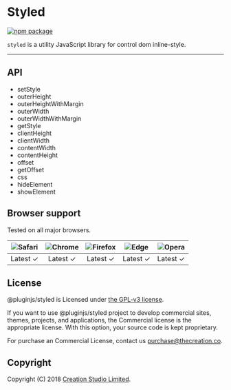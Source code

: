 # Styled

[![npm package](https://img.shields.io/npm/v/@pluginjs/styled.svg)](https://www.npmjs.com/package/@pluginjs/styled)

`styled` is a utility JavaScript library for control dom inline-style.

---

## API

- setStyle
- outerHeight
- outerHeightWithMargin
- outerWidth
- outerWidthWithMargin
- getStyle
- clientHeight
- clientWidth
- contentWidth
- contentHeight
- offset
- getOffset
- css
- hideElement
- showElement

## Browser support

Tested on all major browsers.

| <img src="https://raw.githubusercontent.com/alrra/browser-logos/master/src/safari/safari_32x32.png" alt="Safari"> | <img src="https://raw.githubusercontent.com/alrra/browser-logos/master/src/chrome/chrome_32x32.png" alt="Chrome"> | <img src="https://raw.githubusercontent.com/alrra/browser-logos/master/src/firefox/firefox_32x32.png" alt="Firefox"> | <img src="https://raw.githubusercontent.com/alrra/browser-logos/master/src/edge/edge_32x32.png" alt="Edge"> | <img src="https://raw.githubusercontent.com/alrra/browser-logos/master/src/opera/opera_32x32.png" alt="Opera"> |
|:--:|:--:|:--:|:--:|:--:|
| Latest ✓ | Latest ✓ | Latest ✓ | Latest ✓ | Latest ✓ |

## License

@pluginjs/styled is Licensed under [the GPL-v3 license](LICENSE).

If you want to use @pluginjs/styled project to develop commercial sites, themes, projects, and applications, the Commercial license is the appropriate license. With this option, your source code is kept proprietary.

For purchase an Commercial License, contact us purchase@thecreation.co.

## Copyright

Copyright (C) 2018 [Creation Studio Limited](creationstudio.com).